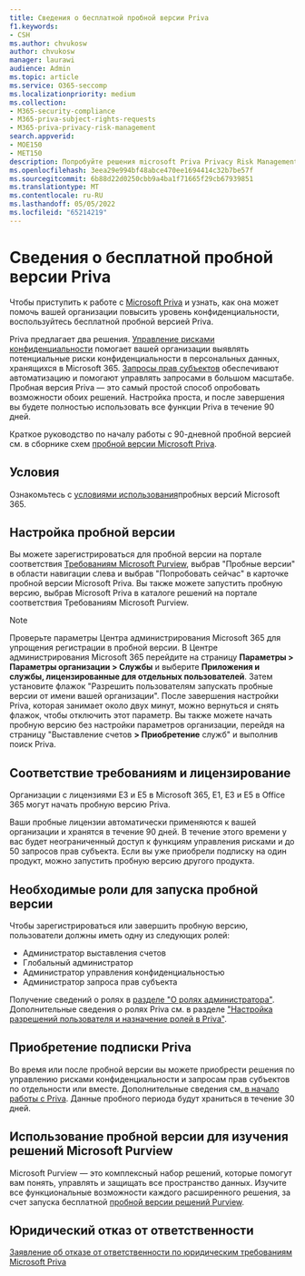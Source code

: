 ```yaml
---
title: Сведения о бесплатной пробной версии Priva
f1.keywords:
- CSH
ms.author: chvukosw
author: chvukosw
manager: laurawi
audience: Admin
ms.topic: article
ms.service: O365-seccomp
ms.localizationpriority: medium
ms.collection:
- M365-security-compliance
- M365-priva-subject-rights-requests
- M365-priva-privacy-risk-management
search.appverid:
- MOE150
- MET150
description: Попробуйте решения microsoft Priva Privacy Risk Management и Subject Rights Requests с бесплатной пробной версией.
ms.openlocfilehash: 3eea29e994bf48abce470ee1694414c32b7be57f
ms.sourcegitcommit: 6b88d22d0250cbb9a4ba1f71665f29cb67939851
ms.translationtype: MT
ms.contentlocale: ru-RU
ms.lasthandoff: 05/05/2022
ms.locfileid: "65214219"
---
```

# <a name="learn-about-the-free-priva-trial"></a>Сведения о бесплатной пробной версии Priva

Чтобы приступить к работе с [Microsoft Priva](priva-overview.md) и узнать, как она может помочь вашей организации повысить уровень конфиденциальности, воспользуйтесь бесплатной пробной версией Priva.

Priva предлагает два решения. [Управление рисками конфиденциальности](risk-management.md) помогает вашей организации выявлять потенциальные риски конфиденциальности в персональных данных, хранящихся в Microsoft 365. [Запросы прав субъектов](subject-rights-requests.md) обеспечивают автоматизацию и помогают управлять запросами в большом масштабе. Пробная версия Priva — это самый простой способ опробовать возможности обоих решений. Настройка проста, и после завершения вы будете полностью использовать все функции Priva в течение 90 дней.

Краткое руководство по началу работы с 90-дневной пробной версией см. в сборнике схем [пробной версии Microsoft Priva](priva-trial-playbook.md).

## <a name="terms-and-conditions"></a>Условия

Ознакомьтесь с [условиями использования](/legal/microsoft-365/microsoft-365-trial)пробных версий Microsoft 365.

## <a name="set-up-a-trial"></a>Настройка пробной версии

Вы можете зарегистрироваться для пробной версии на портале соответствия [Требованиям Microsoft Purview](https://compliance.microsoft.com),  выбрав "Пробные версии" в области навигации слева и выбрав "Попробовать сейчас" в карточке пробной версии Microsoft Priva. Вы также можете запустить пробную версию, выбрав Microsoft Priva в каталоге решений на портале соответствия Требованиям Microsoft Purview.

> [!NOTE]
> Проверьте параметры Центра администрирования Microsoft 365 для упрощения регистрации в пробной версии. В Центре администрирования Microsoft 365 перейдите на страницу **Параметры > Параметры организации > Службы** и выберите **Приложения и службы, лицензированные для отдельных пользователей**. Затем установите флажок "Разрешить пользователям запускать пробные версии от имени вашей организации". После завершения настройки Priva, которая занимает около двух минут, можно вернуться и снять флажок, чтобы отключить этот параметр. Вы также можете начать пробную версию без настройки параметров организации, перейдя на страницу "Выставление счетов **> Приобретение** служб" и выполнив поиск Priva.

## <a name="eligibility-and-licensing"></a>Соответствие требованиям и лицензирование

Организации с лицензиями E3 и E5 в Microsoft 365, E1, E3 и E5 в Office 365 могут начать пробную версию Priva.

Ваши пробные лицензии автоматически применяются к вашей организации и хранятся в течение 90 дней. В течение этого времени у вас будет неограниченный доступ к функциям управления рисками и до 50 запросов прав субъекта. Если вы уже приобрели подписку на один продукт, можно запустить пробную версию другого продукта.

## <a name="required-roles-for-starting-the-trial"></a>Необходимые роли для запуска пробной версии

Чтобы зарегистрироваться или завершить пробную версию, пользователи должны иметь одну из следующих ролей:

- Администратор выставления счетов
- Глобальный администратор
- Администратор управления конфиденциальностью
- Администратор запроса прав субъекта

Получение сведений о ролях в [разделе "О ролях администратора"](/microsoft-365/admin/add-users/about-admin-roles). Дополнительные сведения о ролях Priva см. в разделе ["Настройка разрешений пользователя и назначение ролей в Priva"](priva-permissions.md).

## <a name="buy-a-priva-subscription"></a>Приобретение подписки Priva

Во время или после пробной версии вы можете приобрести решения по управлению рисками конфиденциальности и запросам прав субъектов по отдельности или вместе. Дополнительные сведения см[. в начало работы с Priva](priva-setup.md). Данные пробного периода будут храниться в течение 30 дней.

## <a name="use-a-trial-to-explore-microsoft-purview-solutions"></a>Использование пробной версии для изучения решений Microsoft Purview

Microsoft Purview — это комплексный набор решений, которые помогут вам понять, управлять и защищать все пространство данных. Изучите все функциональные возможности каждого расширенного решения, за счет запуска бесплатной [пробной версии решений Purview](/microsoft-365/compliance/compliance-easy-trials).

## <a name="legal-disclaimer"></a>Юридический отказ от ответственности

[Заявление об отказе от ответственности по юридическим требованиям Microsoft Priva](priva-disclaimer.md)
